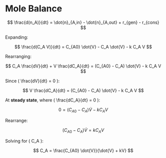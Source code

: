 # **Mole Balance**

$$
\frac{d(n_A)}{dt} = \dot{n}_{A,in} - \dot{n}_{A,out} + r_{gen} - r_{cons}
$$

Expanding:

$$
\frac{d(C_A V)}{dt} = C_{A0} \dot{V} - C_A \dot{V} - k C_A V
$$

Rearranging:

$$
C_A \frac{dV}{dt} + V \frac{dC_A}{dt} = (C_{A0} - C_A) \dot{V} - k C_A V
$$

Since ( \\frac\{dV}\{dt} = 0 ):

$$
V \frac{dC_A}{dt} = (C_{A0} - C_A) \dot{V} - k C_A V
$$

At **steady state**, where ( \\frac\{dC_A}\{dt} = 0 ):

$$
0 = (C_{A0} - C_A) \dot{V} - k C_A V
$$

Rearrange:

$$
(C_{A0} - C_A) \dot{V} = k C_A V
$$

Solving for ( C_A ):

$$
C_A = \frac{C_{A0} \dot{V}}{\dot{V} + kV}
$$
